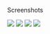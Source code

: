 Screenshots

<img src="https://monosnap.com/file/Xrpx1QAVubmfhskHgGTLLyKUQrYW4W">
<img src="https://monosnap.com/file/VB7q9m7GFbIYbRbdj1JVgZeW8Av2Fb">
<img src="https://monosnap.com/file/OQATd7w94iT3jO0RElDAykslV2At9m">
<img src="https://monosnap.com/file/VrLWANOHFLREa5lcyqUArgvTiQRoKF">

<!-- https://monosnap.com/file/Xrpx1QAVubmfhskHgGTLLyKUQrYW4W -->
<!-- https://monosnap.com/file/VB7q9m7GFbIYbRbdj1JVgZeW8Av2Fb -->
<!-- https://monosnap.com/file/OQATd7w94iT3jO0RElDAykslV2At9m -->
<!-- https://monosnap.com/file/VrLWANOHFLREa5lcyqUArgvTiQRoKF -->
